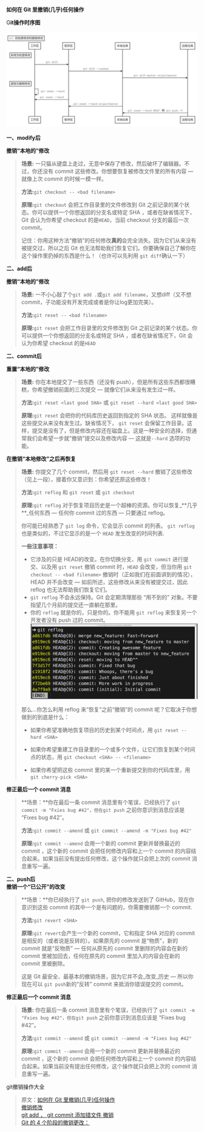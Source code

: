 **如何在 Git 里撤销\(几乎\)任何操作**

G**it操作时序图**

![](/assets/import-git操作时序图.png)

**一、modify后**

**撤销“本地的”修改**

> **场景:** 一只猫从键盘上走过，无意中保存了修改，然后破坏了编辑器。不过，你还没有 commit 这些修改。你想要恢复被修改文件里的所有内容 — 就像上次 commit 的时候一模一样。
>
> **方法:**`git checkout -- <bad filename>`
>
> **原理:**`git checkout` 会把工作目录里的文件修改到 Git 之前记录的某个状态。你可以提供一个你想返回的分支名或特定 SHA ，或者在缺省情况下，Git 会认为你希望 checkout 的是`HEAD`，当前 checkout 分支的最后一次 commit。
>
> 记住：你用这种方法“撤销”的任何修改**真的**会完全消失。因为它们从来没有被提交过，所以之后 Git 也无法帮助我们恢复它们。你要确保自己了解你在这个操作里扔掉的东西是什么！（也许可以先利用 `git diff`确认一下）

**二、add后**

**撤销“本地的”修改**

> **场景:** 一不小心敲了个`git add .`或`git add filename`，又想diff（又不想commit，子功能没有开发完成或者是你让log更加完美）。
>
> **方法:**`git reset -- <bad filename>`
>
> **原理:**`git reset` 会把工作目录里的文件修改到 Git 之前记录的某个状态。你可以提供一个你想返回的分支名或特定 SHA ，或者在缺省情况下，Git 会认为你希望 checkout 的是`HEAD`

**二、commit后**

**重置“本地的”修改**

> **场景:** 你在本地提交了一些东西（还没有 push），但是所有这些东西都很糟糕，你希望撤销前面的三次提交 — 就像它们从来没有发生过一样。
>
> **方法:**`git reset <last good SHA>` 或 `git reset --hard <last good SHA>`
>
> **原理:**`git reset` 会把你的代码库历史返回到指定的 SHA 状态。 这样就像是这些提交从来没有发生过。缺省情况下， `git reset` 会保留工作目录。这样，提交是没有了，但是修改内容还在磁盘上。这是一种安全的选择，但通常我们会希望一步就“撤销”提交以及修改内容 — 这就是`--hard` 选项的功能。

**在撤销“本地修改”之后再恢复**

> **场景:** 你提交了几个 commit，然后用 `git reset --hard` 撤销了这些修改（见上一段），接着你又意识到：你希望还原这些修改！
>
> **方法:**`git reflog` 和 `git reset` 或 `git checkout`
>
> **原理:**`git reflog` 对于恢复项目历史是一个超棒的资源。你可以恢复_**几乎 **_任何东西 — 任何你 commit 过的东西 — 只要通过 reflog。
>
> 你可能已经熟悉了 `git log` 命令，它会显示 commit 的列表。 `git reflog` 也是类似的，不过它显示的是一个 `HEAD` 发生改变的时间列表.
>
> **一些注意事项：**
>
> * 它涉及的只是 HEAD的改变。在你切换分支、用 `git commit` 进行提交、以及用 `git reset` 撤销 commit 时，`HEAD` 会改变，但当你用  `git checkout -- <bad filename>` 撤销时（正如我们在前面讲到的情况），HEAD 并不会改变 — 如前所述，这些修改从来没有被提交过，因此 reflog 也无法帮助我们恢复它们。
> * `git reflog` 不会永远保持。Git 会定期清理那些 “用不到的” 对象。不要指望几个月前的提交还一直躺在那里。
> * 你的 `reflog` 就是你的，只是你的。你不能用 `git reflog` 来恢复另一个开发者没有 push 过的 commit。![](/assets/import-git-reflog-2018年02月07日22:07:56.png)
>
> 那么…你怎么利用 reflog 来“恢复”之前“撤销”的 commit 呢？它取决于你想做到的到底是什么：
>
> * 如果你希望准确地恢复项目的历史到某个时间点，用 `git reset --hard <SHA>`
>
> * 如果你希望重建工作目录里的一个或多个文件，让它们恢复到某个时间点的状态，用 `git checkout <SHA> -- <filename>`
>
> * 如果你希望把这些 commit 里的某一个重新提交到你的代码库里，用 `git cherry-pick <SHA>`

**修正最后一个 commit 消息**

> **场景：**你在最后一条 commit 消息里有个笔误，已经执行了 `git commit -m "Fxies bug #42"，但在git push` 之前你意识到消息应该是 “Fixes bug \#42″。
>
> **方法:**`git commit --amend` 或 `git commit --amend -m "Fixes bug #42"`
>
> **原理:**`git commit --amend` 会用一个新的 commit 更新并替换最近的 commit ，这个新的 commit 会把任何修改内容和上一个 commit 的内容结合起来。如果当前没有提出任何修改，这个操作就只会把上次的 commit 消息重写一遍。

**二、push后**  
**撤销一个“已公开”的改变**

> **场景：**你已经执行了 `git push`, 把你的修改发送到了 GitHub，现在你意识到这些 commit 的其中一个是有问题的，你需要撤销那一个 commit.
>
> **方法:**`git revert <SHA>`
>
> **原理:**`git revert`会产生一个新的 commit，它和指定 SHA 对应的 commit 是相反的（或者说是反转的）。如果原先的 commit 是“物质”，新的 commit 就是“反物质” — 任何从原先的 commit 里删除的内容会在新的 commit 里被加回去，任何在原先的 commit 里加入的内容会在新的 commit  里被删除。
>
> 这是 Git 最安全、最基本的撤销场景，因为它并不会_改变_历史 — 所以你现在可以  `git push`新的“反转” commit 来抵消你错误提交的 commit。

**修正最后一个 commit 消息**

> **场景:** 你在最后一条 commit 消息里有个笔误，已经执行了 `git commit -m "Fxies bug #42"，但在git push` 之前你意识到消息应该是 “Fixes bug \#42″。
>
> **方法:**`git commit --amend` 或 `git commit --amend -m "Fixes bug #42"`
>
> **原理:**`git commit --amend` 会用一个新的 commit 更新并替换最近的 commit ，这个新的 commit 会把任何修改内容和上一个 commit 的内容结合起来。如果当前没有提出任何修改，这个操作就只会把上次的 commit 消息重写一遍。

git撤销操作大全

> 原文：[如何在 Git 里撤销\(几乎\)任何操作](http://blog.jobbole.com/87700)  
> [撤销修改](https://www.liaoxuefeng.com/wiki/0013739516305929606dd18361248578c67b8067c8c017b000/001374831943254ee90db11b13d4ba9a73b9047f4fb968d000)  
> [git add ， git commit 添加错文件 撤销](http://blog.csdn.net/kongbaidepao/article/details/52253774)  
> [Git 的 4 个阶段的撤销更改：](https://mp.weixin.qq.com/s/LBOO0e30LZvY7BHP-TIVog)



